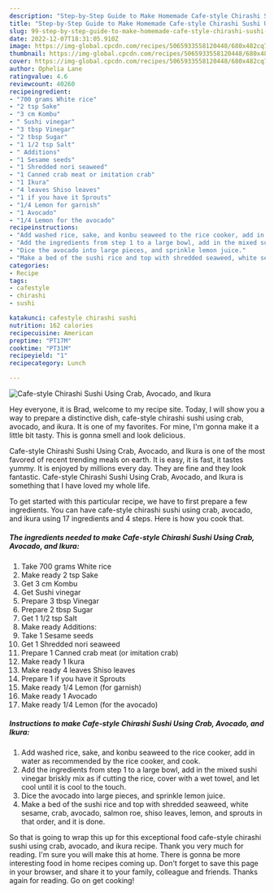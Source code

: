 ```yaml
---
description: "Step-by-Step Guide to Make Homemade Cafe-style Chirashi Sushi Using Crab, Avocado, and Ikura"
title: "Step-by-Step Guide to Make Homemade Cafe-style Chirashi Sushi Using Crab, Avocado, and Ikura"
slug: 99-step-by-step-guide-to-make-homemade-cafe-style-chirashi-sushi-using-crab-avocado-and-ikura
date: 2022-12-07T18:31:05.910Z
image: https://img-global.cpcdn.com/recipes/5065933558120448/680x482cq70/cafe-style-chirashi-sushi-using-crab-avocado-and-ikura-recipe-main-photo.jpg
thumbnail: https://img-global.cpcdn.com/recipes/5065933558120448/680x482cq70/cafe-style-chirashi-sushi-using-crab-avocado-and-ikura-recipe-main-photo.jpg
cover: https://img-global.cpcdn.com/recipes/5065933558120448/680x482cq70/cafe-style-chirashi-sushi-using-crab-avocado-and-ikura-recipe-main-photo.jpg
author: Ophelia Lane
ratingvalue: 4.6
reviewcount: 40260
recipeingredient:
- "700 grams White rice"
- "2 tsp Sake"
- "3 cm Kombu"
- " Sushi vinegar"
- "3 tbsp Vinegar"
- "2 tbsp Sugar"
- "1 1/2 tsp Salt"
- " Additions"
- "1 Sesame seeds"
- "1 Shredded nori seaweed"
- "1 Canned crab meat or imitation crab"
- "1 Ikura"
- "4 leaves Shiso leaves"
- "1 if you have it Sprouts"
- "1/4 Lemon for garnish"
- "1 Avocado"
- "1/4 Lemon for the avocado"
recipeinstructions:
- "Add washed rice, sake, and konbu seaweed to the rice cooker, add in water as recommended by the rice cooker, and cook."
- "Add the ingredients from step 1 to a large bowl, add in the mixed sushi vinegar briskly mix as if cutting the rice, cover with a wet towel, and let cool until it is cool to the touch."
- "Dice the avocado into large pieces, and sprinkle lemon juice."
- "Make a bed of the sushi rice and top with shredded seaweed, white sesame, crab, avocado, salmon roe, shiso leaves, lemon, and sprouts in that order, and it is done."
categories:
- Recipe
tags:
- cafestyle
- chirashi
- sushi

katakunci: cafestyle chirashi sushi 
nutrition: 162 calories
recipecuisine: American
preptime: "PT17M"
cooktime: "PT31M"
recipeyield: "1"
recipecategory: Lunch

---
```



![Cafe-style Chirashi Sushi Using Crab, Avocado, and Ikura](https://img-global.cpcdn.com/recipes/5065933558120448/680x482cq70/cafe-style-chirashi-sushi-using-crab-avocado-and-ikura-recipe-main-photo.jpg)

Hey everyone, it is Brad, welcome to my recipe site. Today, I will show you a way to prepare a distinctive dish, cafe-style chirashi sushi using crab, avocado, and ikura. It is one of my favorites. For mine, I'm gonna make it a little bit tasty. This is gonna smell and look delicious.

Cafe-style Chirashi Sushi Using Crab, Avocado, and Ikura is one of the most favored of recent trending meals on earth. It is easy, it is fast, it tastes yummy. It is enjoyed by millions every day. They are fine and they look fantastic. Cafe-style Chirashi Sushi Using Crab, Avocado, and Ikura is something that I have loved my whole life.




To get started with this particular recipe, we have to first prepare a few ingredients. You can have cafe-style chirashi sushi using crab, avocado, and ikura using 17 ingredients and 4 steps. Here is how you cook that.

<!--inarticleads1-->

##### The ingredients needed to make Cafe-style Chirashi Sushi Using Crab, Avocado, and Ikura:

1. Take 700 grams White rice
1. Make ready 2 tsp Sake
1. Get 3 cm Kombu
1. Get  Sushi vinegar
1. Prepare 3 tbsp Vinegar
1. Prepare 2 tbsp Sugar
1. Get 1 1/2 tsp Salt
1. Make ready  Additions:
1. Take 1 Sesame seeds
1. Get 1 Shredded nori seaweed
1. Prepare 1 Canned crab meat (or imitation crab)
1. Make ready 1 Ikura
1. Make ready 4 leaves Shiso leaves
1. Prepare 1 if you have it Sprouts
1. Make ready 1/4 Lemon (for garnish)
1. Make ready 1 Avocado
1. Make ready 1/4 Lemon (for the avocado)




<!--inarticleads2-->

##### Instructions to make Cafe-style Chirashi Sushi Using Crab, Avocado, and Ikura:

1. Add washed rice, sake, and konbu seaweed to the rice cooker, add in water as recommended by the rice cooker, and cook.
1. Add the ingredients from step 1 to a large bowl, add in the mixed sushi vinegar briskly mix as if cutting the rice, cover with a wet towel, and let cool until it is cool to the touch.
1. Dice the avocado into large pieces, and sprinkle lemon juice.
1. Make a bed of the sushi rice and top with shredded seaweed, white sesame, crab, avocado, salmon roe, shiso leaves, lemon, and sprouts in that order, and it is done.




So that is going to wrap this up for this exceptional food cafe-style chirashi sushi using crab, avocado, and ikura recipe. Thank you very much for reading. I'm sure you will make this at home. There is gonna be more interesting food in home recipes coming up. Don't forget to save this page in your browser, and share it to your family, colleague and friends. Thanks again for reading. Go on get cooking!
